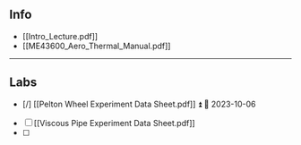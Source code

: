 ## Info

- [[Intro_Lecture.pdf]]
- [[ME43600_Aero_Thermal_Manual.pdf]]

---
## Labs
- [/] [[Pelton Wheel Experiment Data Sheet.pdf]] ⏫ 📅 2023-10-06 
- [ ] [[Viscous Pipe Experiment Data Sheet.pdf]]
- [ ] 


